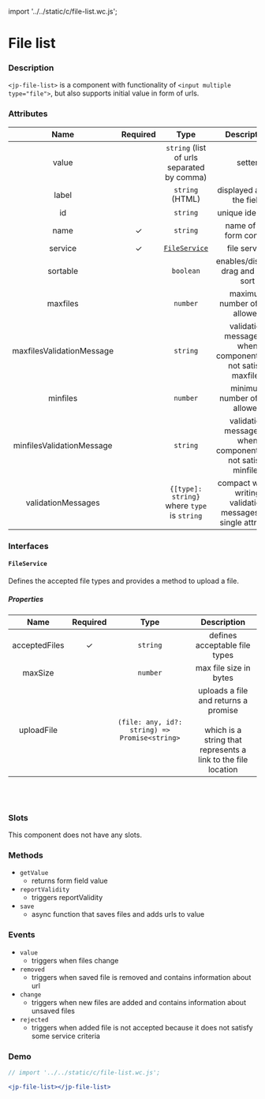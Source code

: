import '../../static/c/file-list.wc.js';

# File list

### Description

`<jp-file-list>` is a component with functionality of `<input multiple type="file">`, but also supports initial value in form of urls.

### Attributes

|           Name            | Required |                    Type                     |                           Description                            |
| :-----------------------: | :------: | :-----------------------------------------: | :--------------------------------------------------------------: |
|           value           |          | `string` (list of urls separated by comma)  |                              setter                              |
|           label           |          |               `string` (HTML)               |                    displayed above the field                     |
|            id             |          |                  `string`                   |                        unique identifier                         |
|           name            |    ✓     |                  `string`                   |                     name of the form control                     |
|          service          |    ✓     |        [`FileService`](#fileservice)        |                           file service                           |
|         sortable          |          |                  `boolean`                  |               enables/disables drag and drop sort                |
|         maxfiles          |          |                  `number`                   |                 maximum number of files allowed                  |
| maxfilesValidationMessage |          |                  `string`                   | validation message for when component does not satisfy maxfiles  |
|         minfiles          |          |                  `number`                   |                 minimum number of files allowed                  |
| minfilesValidationMessage |          |                  `string`                   | validation message for when component does not satisfy minfiles  |
|    validationMessages     |          | `{[type]: string}` where `type` is `string` | compact way of writing validation messages in a single attribute |

### Interfaces

#### `FileService`

Defines the accepted file types and provides a method to upload a file.

##### Properties

|   **Name**    | **Required** |                   **Type**                    |                                               **Description**                                                |
| :-----------: | :----------: | :-------------------------------------------: | :----------------------------------------------------------------------------------------------------------: |
| acceptedFiles |      ✓       |                   `string`                    |                                        defines acceptable file types                                         |
|    maxSize    |              |                   `number`                    |                                            max file size in bytes                                            |
|  uploadFile   |              | `(file: any, id?: string) => Promise<string>` | uploads a file and returns a promise <br></br> which is a string that represents a link to the file location |

<br></br>

### Slots

This component does not have any slots.

### Methods

- `getValue`
  - returns form field value
- `reportValidity`
  - triggers reportValidity
- `save`
  - async function that saves files and adds urls to value

### Events

- `value`
  - triggers when files change
- `removed`
  - triggers when saved file is removed and contains information about url
- `change`
  - triggers when new files are added and contains information about unsaved files
- `rejected`
  - triggers when added file is not accepted because it does not satisfy some service criteria

### Demo

```jsx live
// import '../../static/c/file-list.wc.js';

<jp-file-list></jp-file-list>
```
